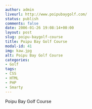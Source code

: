 ```yaml
---
author: admin
liveurl: http://www.poipubaygolf.com/
status: publish
comments: false
date: 2006-01-26 19:08:14+00:00
layout: post
slug: poipu-baygolf-course
title: Poipu Bay Golf Course
modal-id: 41
img: kaw.jpg
alt: Poipu Bay Golf Course
categories:
- Golf
tags:
- CSS
- HTML
- PHP
- Smarty
---
```

Poipu Bay Golf Course
